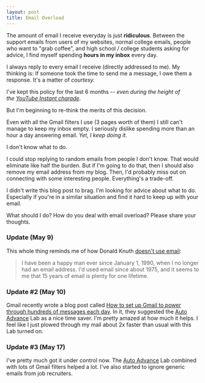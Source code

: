 ```yaml
---
layout: post
title: Email Overload
---
```


The amount of email I receive everyday is just **ridiculous**. Between the support emails from users of my websites, normal college emails, people who want to "grab coffee", and high school / college students asking for advice, I find myself spending **hours in my inbox** every day.

I always reply to every email I receive (directly addressed to me). My thinking is: If someone took the time to send me a message, I owe them a response. It's a matter of *courtesy.*

I've kept this policy for the last 6 months -- *even during the height of the [YouTube Instant charade](/youtube-instant-media-frenzy/)*.

But I'm beginning to re-think the merits of this decision.

Even with all the Gmail filters I use (3 pages worth of them) I still can't manage to keep my inbox empty. I seriously dislike spending more than an hour a day answering email. *Yet, I keep doing it.*

I don't know what to do.

I could stop replying to random emails from people I don't know. That would eliminate like half the burden. But if I'm going to do that, then I should also remove my email address from my blog. Then, I'd probably miss out on connecting with some interesting people. Everything's a trade-off.

I didn't write this blog post to brag. I'm looking for advice about what to do. Especially if you're in a similar situation and find it hard to keep up with your email.

What should I do? How do you deal with email overload? Please share your thoughts.

### Update (May 9)

This whole thing reminds me of how Donald Knuth [doesn't use email](http://www-cs-faculty.stanford.edu/~uno/email.html):

> I have been a happy man ever since January 1, 1990, when I no longer had an email address. I'd used email since about 1975, and it seems to me that 15 years of email is plenty for one lifetime.

### Update #2 (May 10)

Gmail recently wrote a blog post called [How to set up Gmail to power through hundreds of messages each day](http://gmailblog.blogspot.com/2011/05/how-to-set-up-gmail-to-power-through.html). In it, they suggested the [Auto Advance](http://gmailblog.blogspot.com/2010/10/new-in-labs-auto-advance-to-next.html) Lab as a nice time saver. I'm pretty amazed at how much it helps. I feel like I just plowed through my mail about 2x faster than usual with this Lab turned on.

### Update #3 (May 17)

I've pretty much got it under control now. The [Auto Advance](http://gmailblog.blogspot.com/2010/10/new-in-labs-auto-advance-to-next.html) Lab combined with lots of Gmail filters helped a lot. I've also started to ignore generic emails from job recruiters.

